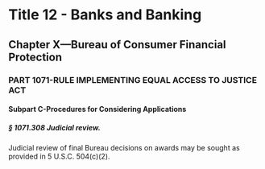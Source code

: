 
# Title 12 - Banks and Banking
## Chapter X—Bureau of Consumer Financial Protection
### PART 1071-RULE IMPLEMENTING EQUAL ACCESS TO JUSTICE ACT
#### Subpart C-Procedures for Considering Applications
##### § 1071.308 Judicial review.

Judicial review of final Bureau decisions on awards may be sought as provided in 5 U.S.C. 504(c)(2).
